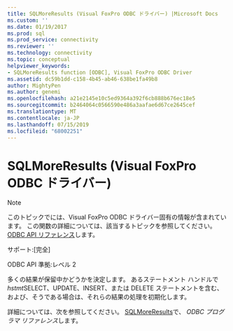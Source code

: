 ```yaml
---
title: SQLMoreResults (Visual FoxPro ODBC ドライバー) |Microsoft Docs
ms.custom: ''
ms.date: 01/19/2017
ms.prod: sql
ms.prod_service: connectivity
ms.reviewer: ''
ms.technology: connectivity
ms.topic: conceptual
helpviewer_keywords:
- SQLMoreResults function [ODBC], Visual FoxPro ODBC Driver
ms.assetid: dc59b1dd-c158-4b45-ab46-638be1fa49b8
author: MightyPen
ms.author: genemi
ms.openlocfilehash: a21e2145e10c5ed9364a392f6cb888b676ec18e5
ms.sourcegitcommit: b2464064c0566590e486a3aafae6d67ce2645cef
ms.translationtype: MT
ms.contentlocale: ja-JP
ms.lasthandoff: 07/15/2019
ms.locfileid: "68002251"
---
```

# <a name="sqlmoreresults-visual-foxpro-odbc-driver"></a>SQLMoreResults (Visual FoxPro ODBC ドライバー)
> [!NOTE]  
>  このトピックでには、Visual FoxPro ODBC ドライバー固有の情報が含まれています。 この関数の詳細については、該当するトピックを参照してください。 [ODBC API リファレンス](../../odbc/reference/syntax/odbc-api-reference.md)します。  
  
 サポート:[完全]  
  
 ODBC API 準拠:レベル 2  
  
 多くの結果が保留中かどうかを決定します。 あるステートメント ハンドルで*hstmt*SELECT、UPDATE、INSERT、または DELETE ステートメントを含む、および、そうである場合は、それらの結果の処理を初期化します。  
  
 詳細については、次を参照してください。 [SQLMoreResults](../../odbc/reference/syntax/sqlmoreresults-function.md)で、 *ODBC プログラマ リファレンス*します。
